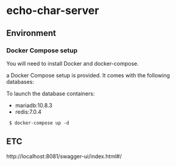 # echo-char-server



## Environment

### Docker Compose setup
You will need to install Docker and docker-compose.

a Docker Compose setup is provided. It comes with the following databases:

To launch the database containers:

- mariadb:10.8.3
- redis:7.0.4
```aidl
 $ docker-compose up -d
```



## ETC
http://localhost:8081/swagger-ui/index.html#/
